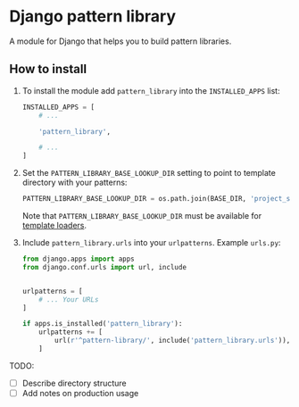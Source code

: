 # Django pattern library

A module for Django that helps you to build pattern libraries.


## How to install

1. To install the module add `pattern_library` into the `INSTALLED_APPS` list:

    ```python
    INSTALLED_APPS = [
        # ...

        'pattern_library',

        # ...
    ]
    ```

2. Set the `PATTERN_LIBRARY_BASE_LOOKUP_DIR` setting to point to template directory with your patterns:

    ```python
    PATTERN_LIBRARY_BASE_LOOKUP_DIR = os.path.join(BASE_DIR, 'project_styleguide', 'templates')
    ```

    Note that `PATTERN_LIBRARY_BASE_LOOKUP_DIR` must be available for
    [template loaders](https://docs.djangoproject.com/en/1.11/ref/templates/api/#loader-types).

3. Include `pattern_library.urls` into your `urlpatterns`. Example `urls.py`:

    ```python
    from django.apps import apps
    from django.conf.urls import url, include


    urlpatterns = [
        # ... Your URLs
    ]

    if apps.is_installed('pattern_library'):
        urlpatterns += [
            url(r'^pattern-library/', include('pattern_library.urls')),
        ]
    ```


TODO:

- [ ] Describe directory structure
- [ ] Add notes on production usage
